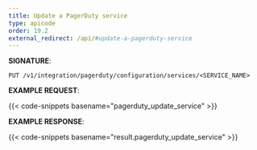 ```yaml
---
title: Update a PagerDuty service
type: apicode
order: 19.2
external_redirect: /api/#update-a-pagerduty-service
---
```


**SIGNATURE**:

`PUT /v1/integration/pagerduty/configuration/services/<SERVICE_NAME>`

**EXAMPLE REQUEST**:

{{< code-snippets basename="pagerduty_update_service" >}}

**EXAMPLE RESPONSE**:

{{< code-snippets basename="result.pagerduty_update_service" >}}
